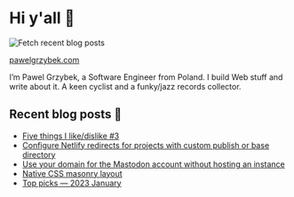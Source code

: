 # Hi y'all 👋

![Fetch recent blog posts](https://github.com/pawelgrzybek/pawelgrzybek/workflows/Fetch%20recent%20blog%20posts/badge.svg)

[pawelgrzybek.com](https://pawelgrzybek.com)

I’m Pawel Grzybek, a Software Engineer from Poland. I build Web stuff and write about it. A keen cyclist and a funky/jazz records collector.

## Recent blog posts 📝

<!-- FEED-START -->
- [Five things I like/dislike #3](https://pawelgrzybek.com/five-things-i-like-dislike-3/)
- [Configure Netlify redirects for projects with custom publish or base directory](https://pawelgrzybek.com/configure-netlify-redirects-for-projects-with-custom-publish-or-base-directory/)
- [Use your domain for the Mastodon account without hosting an instance](https://pawelgrzybek.com/use-your-domain-for-the-mastodon-account-without-hosting-an-instance/)
- [Native CSS masonry layout](https://pawelgrzybek.com/native-css-masonry-layout/)
- [Top picks — 2023 January](https://pawelgrzybek.com/top-picks-2023-january/)
<!-- FEED-END -->